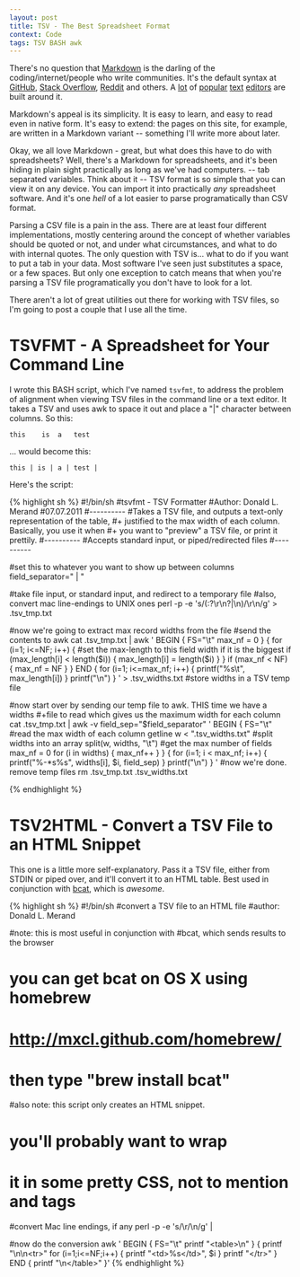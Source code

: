 ```yaml
---
layout: post
title: TSV - The Best Spreadsheet Format  
context: Code  
tags: TSV BASH awk  
---
```


There's no question that [Markdown](http://daringfireball.net/projects/markdown/) is the darling of the coding/internet/people who write communities. It's the default syntax at [GitHub](https://github.com/), [Stack Overflow](http://stackoverflow.com/), [Reddit](http://reddit.com) and others. A [lot](http://markedapp.com/) of [popular](http://brettterpstra.com/project/nvalt/) [text](http://itunes.apple.com/us/app/elements-dropbox-and-markdown/id382752422?mt=8) [editors](http://sourceforge.net/p/retext/home/ReText/) are built around it.

Markdown's appeal is its simplicity. It is easy to learn, and easy to read even in native form. It's easy to extend: the pages on this site, for example, are written in a Markdown variant -- something I'll write more about later.

Okay, we all love Markdown - great, but what does this have to do with spreadsheets? Well, there's a Markdown for spreadsheets, and it's been hiding in plain sight practically as long as we've had computers. -- tab separated variables. Think about it -- TSV format is so simple that you can view it on any device. You can import it into practically _any_ spreadsheet software. And it's one _hell_ of a lot easier to parse programatically than CSV format.

Parsing a CSV file is a pain in the ass. There are at least four different implementations, mostly centering around the concept of whether variables should be quoted or not, and under what circumstances, and what to do with internal quotes. The only question with TSV is... what to do if you want to put a tab in your data. Most software I've seen just substitutes a space, or a few spaces. But only one exception to catch means that when you're parsing a TSV file programatically you don't have to look for a lot.

There aren't a lot of great utilities out there for working with TSV files, so I'm going to post a couple that I use all the time.


# TSVFMT - A Spreadsheet for Your Command Line

I wrote this BASH script, which I've named `tsvfmt`, to address the problem of alignment when viewing TSV files in the command line or a text editor. It takes a TSV and uses awk to space it out and place a "|" character between columns. So this:

    this	is	a	test

... would become this:

    this | is | a | test | 

Here's the script:

{% highlight sh %}
#!/bin/sh
#tsvfmt - TSV Formatter
#Author: Donald L. Merand
#07.07.2011
#----------
#Takes a TSV file, and outputs a text-only representation of the table,
#+ justified to the max width of each column. Basically, you use it when 
#+ you want to "preview" a TSV file, or print it prettily.
#----------
#Accepts standard input, or piped/redirected files
#----------

#set this to whatever you want to show up between columns
field_separator=" | "

#take file input, or standard input, and redirect to a temporary file
#also, convert mac line-endings to UNIX ones
perl -p -e 's/(:?\r\n?|\n)/\r\n/g' > .tsv_tmp.txt

#now we're going to extract max record widths from the file
#send the contents to awk
cat .tsv_tmp.txt |
awk '
BEGIN {	
	FS="\t"
	max_nf = 0 
}
{
	for (i=1; i<=NF; i++) {
		#set the max-length to this field width if it is the biggest
		if (max_length[i] < length($i)) { max_length[i] = length($i) }
	}
	if (max_nf < NF) { max_nf = NF }
}
END {
	for (i=1; i<=max_nf; i++) {
		printf("%s\t", max_length[i])
	}
	printf("\n")
}
' > .tsv_widths.txt #store widths in a TSV temp file

#now start over by sending our temp file to awk. THIS time we have a widths
#+file to read which gives us the maximum width for each column
cat .tsv_tmp.txt |
awk -v field_sep="$field_separator" '
BEGIN {
	FS="\t"
	#read the max width of each column
	getline w < ".tsv_widths.txt"
	#split widths into an array
	split(w, widths, "\t")
	#get the max number of fields
	max_nf = 0
	for (i in widths) { max_nf++ }
}
{
	for (i=1; i < max_nf; i++) {
		printf("%-*s%s", widths[i], $i, field_sep)
	}
	printf("\n")
}
'
#now we're done. remove temp files
rm .tsv_tmp.txt .tsv_widths.txt

{% endhighlight %}

#	TSV2HTML - Convert a TSV File to an HTML Snippet

This one is a little more self-explanatory. Pass it a TSV file, either from STDIN or piped over, and it'll convert it to an HTML table. Best used in conjunction with [bcat](http://rtomayko.github.com/bcat/), which is _awesome_.

{% highlight sh %}
#!/bin/sh
#convert a TSV file to an HTML file
#author: Donald L. Merand

#note: this is most useful in conjunction with 
#bcat, which sends results to the browser
# you can get bcat on OS X using homebrew
# http://mxcl.github.com/homebrew/
# then type "brew install bcat"

#also note: this script only creates an HTML snippet.
# you'll probably want to wrap
# it in some pretty CSS, not to mention <html> and <body> tags

#convert Mac line endings, if any
perl -p -e 's/\r/\n/g' |

#now do the conversion
awk '
BEGIN {
	FS="\t"
	printf "&lt;table>\n"
}
{
	printf "\n\n&lt;tr>"
	for (i=1;i&lt;=NF;i++) {
		printf "&lt;td>%s&lt;/td>", $i
	}
	printf "&lt;/tr>"
}
END {
	printf "\n&lt;/table&gt;"
}'
{% endhighlight %}
